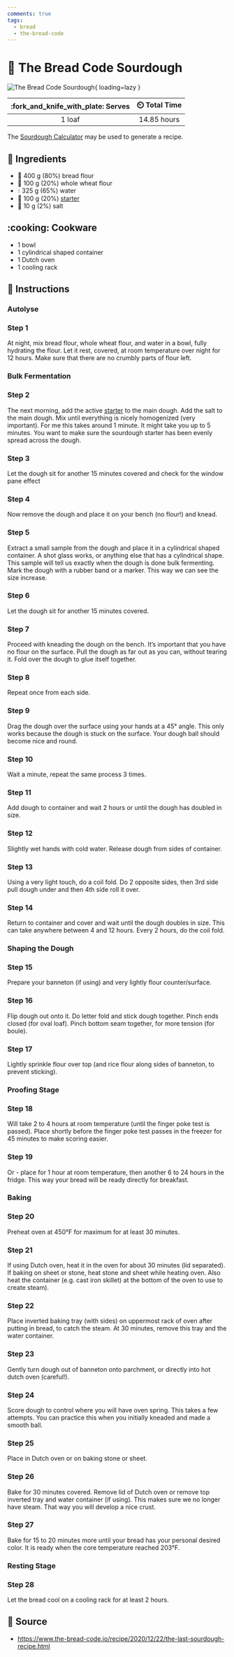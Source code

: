 ```yaml
---
comments: true
tags:
  - bread
  - the-bread-code
---
```

# :bread: The Bread Code Sourdough

![The Bread Code Sourdough][1]{ loading=lazy }

| :fork_and_knife_with_plate: Serves | :timer_clock: Total Time |
|:----------------------------------:|:-----------------------: |
| 1 loaf | 14.85 hours |

The [Sourdough Calculator][3] may be used to generate a recipe.

## :salt: Ingredients

- :ear_of_rice: 400 g (80%) bread flour
- :ear_of_rice: 100 g (20%) whole wheat flour
- :droplet: 325 g (65%) water
- :microbe: 100 g (20%) [starter][2]
- :salt: 10 g (2%) salt

## :cooking: Cookware

- 1 bowl
- 1 cylindrical shaped container
- 1 Dutch oven
- 1 cooling rack

## :pencil: Instructions

### Autolyse

### Step 1

At night, mix bread flour, whole wheat flour, and water in a bowl, fully hydrating the flour. Let it rest,
covered, at room temperature over night for 12 hours. Make sure that there are no crumbly parts of flour left.

### Bulk Fermentation

### Step 2

The next morning, add the active [starter][2] to the main dough. Add the salt to the main dough. Mix until everything
is nicely homogenized (very important). For me this takes around 1 minute. It might take you up to 5 minutes. You want
to make sure the sourdough starter has been evenly spread across the dough.

### Step 3

Let the dough sit for another 15 minutes covered and check for the window pane effect

### Step 4

Now remove the dough and place it on your bench (no flour!) and knead.

### Step 5

Extract a small sample from the dough and place it in a cylindrical shaped container. A shot glass works, or anything else that has a cylindrical shape. This sample will tell us exactly when the dough is done bulk fermenting. Mark the
dough with a rubber band or a marker. This way we can see the size increase.

### Step 6

Let the dough sit for another 15 minutes covered.

### Step 7

Proceed with kneading the dough on the bench. It’s important that you have no flour on the surface. Pull the dough as
far out as you can, without tearing it. Fold over the dough to glue itself together.

### Step 8

Repeat once from each side.

### Step 9

Drag the dough over the surface using your hands at a 45° angle. This only works because the dough is stuck on the
surface. Your dough ball should become nice and round.

### Step 10

Wait a minute, repeat the same process 3 times.

### Step 11

Add dough to container and wait 2 hours or until the dough has doubled in size.

### Step 12

Slightly wet hands with cold water. Release dough from sides of container.

### Step 13

Using a very light touch, do a coil fold. Do 2 opposite sides, then 3rd side pull dough under and then 4th side roll it
over.

### Step 14

Return to container and cover and wait until the dough doubles in size. This can take anywhere between 4 and 12 hours.
Every 2 hours, do the coil fold.

### Shaping the Dough

### Step 15

Prepare your banneton (if using) and very lightly flour counter/surface.

### Step 16

Flip dough out onto it. Do letter fold and stick dough together. Pinch ends closed (for oval loaf). Pinch bottom seam
together, for more tension (for boule).

### Step 17

Lightly sprinkle flour over top (and rice flour along sides of banneton, to prevent sticking).

### Proofing Stage

### Step 18

Will take 2 to 4 hours at room temperature (until the finger poke test is passed). Place shortly before the finger poke
test passes in the freezer for 45 minutes to make scoring easier.

### Step 19

Or - place for 1 hour at room temperature, then another 6 to 24 hours in the fridge. This way your bread will be ready
directly for breakfast.

### Baking

### Step 20

Preheat oven at 450°F for maximum for at least 30 minutes.

### Step 21

If using Dutch oven, heat it in the oven for about 30 minutes (lid separated). If baking on sheet or stone, heat stone
and sheet while heating oven. Also heat the container (e.g. cast iron skillet) at the bottom of the oven to use to
create steam).

### Step 22

Place inverted baking tray (with sides) on uppermost rack of oven after putting in bread, to catch the steam. At 30
minutes, remove this tray and the water container.

### Step 23

Gently turn dough out of banneton onto parchment, or directly into hot dutch oven (careful!).

### Step 24

Score dough to control where you will have oven spring. This takes a few attempts. You can practice this when you
initially kneaded and made a smooth ball.

### Step 25

Place in Dutch oven or on baking stone or sheet.

### Step 26

Bake for 30 minutes covered. Remove lid of Dutch oven or remove top inverted tray and water container (if using). This
makes sure we no longer have steam. That way you will develop a nice crust.

### Step 27

Bake for 15 to 20 minutes more until your bread has your personal desired color. It is ready when the core temperature
reached 203°F.

### Resting Stage

### Step 28

Let the bread cool on a cooling rack for at least 2 hours.

## :link: Source

- <https://www.the-bread-code.io/recipe/2020/12/22/the-last-sourdough-recipe.html>

[1]: <../assets/images/the-bread-code-sourdough.jpg>
[2]: <../ingredients/sourdough-starter.md>
[3]: <https://nicholaswilde.io/sourdough-calculator/>
